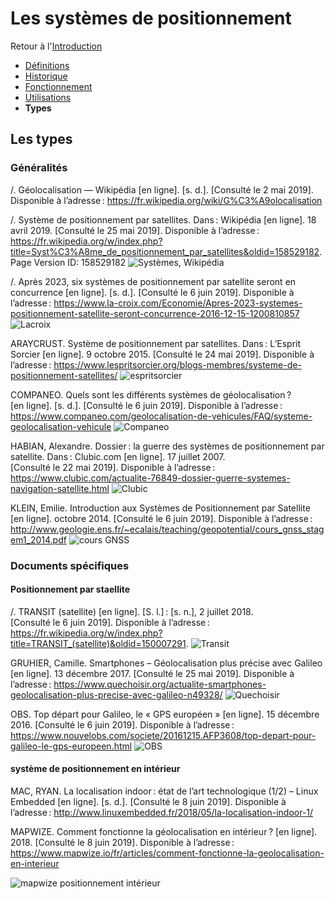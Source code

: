 # Les systèmes de positionnement 

Retour à l'[Introduction](Introduction.md)
- [Définitions](Définitions.md)
- [Historique](Historique.md) 
- [Fonctionnement](Fonctionnement.md)
- [Utilisations](Utilisations.md) 
- **Types**

## Les types 
### Généralités 
/. Géolocalisation — Wikipédia [en ligne]. [s. d.]. [Consulté le 2 mai 2019]. Disponible à l’adresse : https://fr.wikipedia.org/wiki/G%C3%A9olocalisation

/. Système de positionnement par satellites. Dans : Wikipédia [en ligne]. 18 avril 2019. [Consulté le 25 mai 2019]. Disponible à l’adresse : https://fr.wikipedia.org/w/index.php?title=Syst%C3%A8me_de_positionnement_par_satellites&oldid=158529182. Page Version ID: 158529182
![Systèmes, Wikipédia](https://user-images.githubusercontent.com/50196976/59144398-9dcde080-89d7-11e9-9b08-b806b9345e1e.PNG)

/. Après 2023, six systèmes de positionnement par satellite seront en concurrence [en ligne]. [s. d.]. [Consulté le 6 juin 2019]. Disponible à l’adresse : https://www.la-croix.com/Economie/Apres-2023-systemes-positionnement-satellite-seront-concurrence-2016-12-15-1200810857
![Lacroix](https://user-images.githubusercontent.com/50196976/59144392-960e3c00-89d7-11e9-90f1-8e3f9f0d9749.PNG)

ARAYCRUST. Système de positionnement par satellites. Dans : L’Esprit Sorcier [en ligne]. 9 octobre 2015. [Consulté le 24 mai 2019]. Disponible à l’adresse : https://www.lespritsorcier.org/blogs-membres/systeme-de-positionnement-satellites/
![espritsorcier](https://user-images.githubusercontent.com/50196976/59144391-94dd0f00-89d7-11e9-9f25-d22a0c69389b.PNG)

COMPANEO. Quels sont les différents systèmes de géolocalisation ? [en ligne]. [s. d.]. [Consulté le 6 juin 2019]. Disponible à l’adresse : https://www.companeo.com/geolocalisation-de-vehicules/FAQ/systeme-geolocalisation-vehicule
![Companeo](https://user-images.githubusercontent.com/50196976/59144389-927ab500-89d7-11e9-89cd-09fd7f2dd464.PNG)


HABIAN, Alexandre. Dossier : la guerre des systèmes de positionnement par satellite. Dans : Clubic.com [en ligne]. 17 juillet 2007. [Consulté le 22 mai 2019]. Disponible à l’adresse : https://www.clubic.com/actualite-76849-dossier-guerre-systemes-navigation-satellite.html
![Clubic](https://user-images.githubusercontent.com/50196976/59144388-91498800-89d7-11e9-8389-42d88a8388b2.PNG)

KLEIN, Emilie. Introduction aux Systèmes de Positionnement par Satellite [en ligne]. octobre 2014. [Consulté le 6 juin 2019]. Disponible à l’adresse : http://www.geologie.ens.fr/~ecalais/teaching/geopotential/cours_gnss_stagem1_2014.pdf
![cours GNSS](https://user-images.githubusercontent.com/50196976/59144390-93abe200-89d7-11e9-96ff-a9b923cc1a97.PNG)

### Documents spécifiques
#### Positionnement par staellite 
/. TRANSIT (satellite) [en ligne]. [S. l.] : [s. n.], 2 juillet 2018. [Consulté le 6 juin 2019]. Disponible à l’adresse : https://fr.wikipedia.org/w/index.php?title=TRANSIT_(satellite)&oldid=150007291. 
![Transit](https://user-images.githubusercontent.com/50196976/59144396-9c041d00-89d7-11e9-924f-086744cf8765.PNG)

GRUHIER, Camille. Smartphones – Géolocalisation plus précise avec Galileo [en ligne]. 13 décembre 2017. [Consulté le 25 mai 2019]. Disponible à l’adresse : https://www.quechoisir.org/actualite-smartphones-geolocalisation-plus-precise-avec-galileo-n49328/
![Quechoisir](https://user-images.githubusercontent.com/50196976/59144394-99092c80-89d7-11e9-9d46-b58407ba4613.PNG)

OBS. Top départ pour Galileo, le « GPS européen » [en ligne]. 15 décembre 2016. [Consulté le 6 juin 2019]. Disponible à l’adresse : https://www.nouvelobs.com/societe/20161215.AFP3608/top-depart-pour-galileo-le-gps-europeen.html
![OBS](https://user-images.githubusercontent.com/50196976/59144393-973f6900-89d7-11e9-9d9e-83b7ab9aa362.PNG)

#### système de positionnement en intérieur

MAC, RYAN. La localisation indoor : état de l’art technologique (1/2) – Linux Embedded [en ligne]. [s. d.]. [Consulté le 8 juin 2019]. Disponible à l’adresse : http://www.linuxembedded.fr/2018/05/la-localisation-indoor-1/

MAPWIZE. Comment fonctionne la géolocalisation en intérieur ? [en ligne]. 2018. [Consulté le 8 juin 2019]. Disponible à l’adresse : https://www.mapwize.io/fr/articles/comment-fonctionne-la-geolocalisation-en-interieur

![mapwize positionnement intérieur](https://user-images.githubusercontent.com/50196976/59151379-56287280-8a32-11e9-8b2f-f6a1a7ed8aab.PNG)
